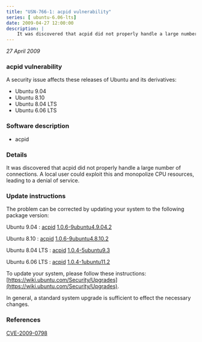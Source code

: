 ```yaml
---
title: "USN-766-1: acpid vulnerability"
series: [ ubuntu-6.06-lts]
date: 2009-04-27 12:00:00
description: |
    It was discovered that acpid did not properly handle a large number of connections. A local user could exploit this and monopolize CPU resources, leading to a denial of service. 
--- 
```

 
 

*27 April 2009*

### acpid vulnerability

A security issue affects these releases of Ubuntu and its derivatives:

* Ubuntu 9.04
* Ubuntu 8.10
* Ubuntu 8.04 LTS
* Ubuntu 6.06 LTS

### Software description

* acpid 

### Details

It was discovered that acpid did not properly handle a large number of connections. A local user could exploit this and monopolize CPU resources, leading to a denial of service. 

### Update instructions

The problem can be corrected by updating your system to the following package version:

Ubuntu 9.04
 : [acpid](https://launchpad.net/ubuntu/+source/acpid) <span> [1.0.6-9ubuntu4.9.04.2](https://launchpad.net/ubuntu/+source/acpid/1.0.6-9ubuntu4.9.04.2) </span> 

Ubuntu 8.10
 : [acpid](https://launchpad.net/ubuntu/+source/acpid) <span> [1.0.6-9ubuntu4.8.10.2](https://launchpad.net/ubuntu/+source/acpid/1.0.6-9ubuntu4.8.10.2) </span> 

Ubuntu 8.04 LTS
 : [acpid](https://launchpad.net/ubuntu/+source/acpid) <span> [1.0.4-5ubuntu9.3](https://launchpad.net/ubuntu/+source/acpid/1.0.4-5ubuntu9.3) </span> 

Ubuntu 6.06 LTS
 : [acpid](https://launchpad.net/ubuntu/+source/acpid) <span> [1.0.4-1ubuntu11.2](https://launchpad.net/ubuntu/+source/acpid/1.0.4-1ubuntu11.2) </span> 

To update your system, please follow these instructions: [https://wiki.ubuntu.com/Security/Upgrades](https://wiki.ubuntu.com/Security/Upgrades).

In general, a standard system upgrade is sufficient to effect the necessary changes. 

### References

 
 [CVE-2009-0798](http://people.ubuntu.com/~ubuntu-security/cve/CVE-2009-0798)
 

